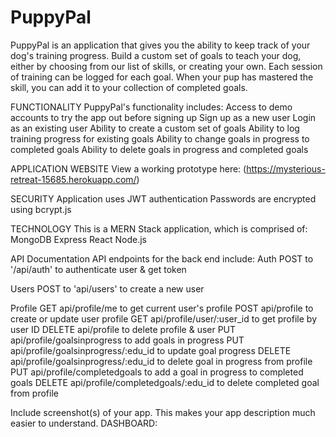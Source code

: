 # PuppyPal

PuppyPal is an application that gives you the ability to keep track of your dog's training progress. Build a custom set of goals to teach your dog, either by choosing from our list of skills, or creating your own. Each session of training can be logged for each goal. When your pup has mastered the skill, you can add it to your collection of completed goals.


FUNCTIONALITY
PuppyPal's functionality includes:
	Access to demo accounts to try the app out before signing up
	Sign up as a new user
	Login as an existing user
	Ability to create a custom set of goals
    Ability to log training progress for existing goals
	Ability to change goals in progress to completed goals
	Ability to delete goals in progress and completed goals

APPLICATION WEBSITE
View a working prototype here: (https://mysterious-retreat-15685.herokuapp.com/)


SECURITY
	Application uses JWT authentication
	Passwords are encrypted using bcrypt.js


TECHNOLOGY
This is a MERN Stack application, which is comprised of:
    MongoDB
    Express
    React
    Node.js

API Documentation
API endpoints for the back end include:
Auth
	POST to '/api/auth' to authenticate user & get token

Users
    POST to 'api/users' to create a new user

Profile
	GET api/profile/me to get current user's profile
    POST api/profile to create or update user profile
    GET api/profile/user/:user_id to get profile by user ID
    DELETE api/profile to delete profile & user
    PUT api/profile/goalsinprogress to add goals in progress
    PUT api/profile/goalsinprogress/:edu_id to update goal progress
    DELETE api/profile/goalsinprogress/:edu_id to delete goal in progress from profile
    PUT api/profile/completedgoals to add a goal in progress to completed goals
    DELETE api/profile/completedgoals/:edu_id to delete completed goal from profile


Include screenshot(s) of your app. This makes your app description much easier to understand.
DASHBOARD:
